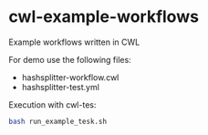 # cwl-example-workflows

Example workflows written in CWL

For demo use the following files:

- hashsplitter-workflow.cwl
- hashsplitter-test.yml

Execution with cwl-tes:

```bash
bash run_example_tesk.sh
```
